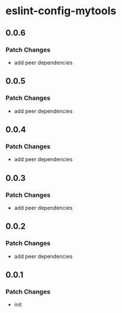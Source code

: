 # eslint-config-mytools

## 0.0.6

### Patch Changes

- add peer dependencies

## 0.0.5

### Patch Changes

- add peer dependencies

## 0.0.4

### Patch Changes

- add peer dependencies

## 0.0.3

### Patch Changes

- add peer dependencies

## 0.0.2

### Patch Changes

- add peer dependencies

## 0.0.1

### Patch Changes

- init
